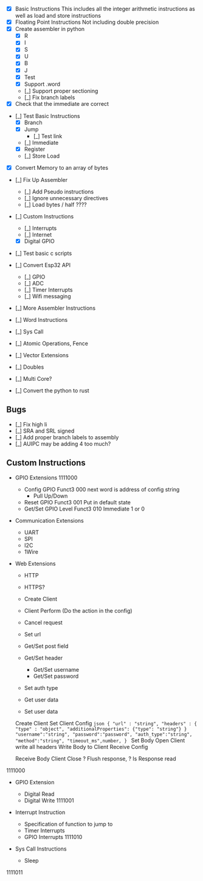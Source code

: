 



- [x] Basic Instructions
    This includes all the integer arithmetic instructions as well as load and store instructions
- [x] Floating Point Instructions
    Not including double precision
- [x] Create assembler in python
    - [x] R
    - [x] I
    - [x] S
    - [x] U
    - [x] B
    - [x] J
    - [x] Test
    - [x] Support .word
    - [_] Support proper sectioning
    - [_] Fix branch labels
- [x] Check that the immediate are correct
- [_] Test Basic Instructions
    - [x] Branch
    - [x] Jump
        - [_] Test link
    - [_] Immediate
    - [x] Register
    - [_] Store Load

- [x] Convert Memory to an array of bytes

- [_] Fix Up Assembler
    - [_] Add Pseudo instructions
    - [_] Ignore unnecessary directives
    - [_] Load bytes / half ????

- [_] Custom Instructions
    - [_] Interrupts
    - [_] Internet
    - [x] Digital GPIO

- [_] Test basic c scripts

- [_] Convert Esp32 API
    - [_] GPIO
    - [_] ADC
    - [_] Timer Interrupts
    - [_] Wifi messaging

- [_] More Assembler Instructions

- [_] Word Instructions
- [_] Sys Call
- [_] Atomic Operations, Fence
- [_] Vector Extensions
- [_] Doubles
- [_] Multi Core?
- [_] Convert the python to rust


## Bugs

- [_] Fix high li
- [_] SRA and SRL signed
- [_] Add proper branch labels to assembly
- [_] AUIPC may be adding 4 too much?




## Custom Instructions

- GPIO Extensions                   1111000
    - Config GPIO                   Funct3 000 next word is address of config string
        - Pull Up/Down
    - Reset GPIO                    Funct3 001
        Put in default state
    - Get/Set GPIO Level            Funct3 010 Immediate 1 or 0

- Communication Extensions
    - UART
    - SPI
    - I2C
    - 1Wire

- Web Extensions
    - HTTP
    - HTTPS?

    - Create Client
    - Client Perform (Do the action in the config)
    - Cancel request
    - Set url
    - Get/Set post field
    - Get/Set header
        - Get/Set username
        - Get/Set password
    - Set auth type
    - Get user data
    - Set user data


    Create Client
    Set Client Config
        ```json
            {
                "url" : "string",
                "headers" : {
                    "type" : "object",
                    "additionalProperties": {"type": "string"}
                }
                "username":"string",
                "password":"password",
                "auth_type":"string",
                "method":"string",
                "timeout_ms",number,
            }
        ```
    Set Body
    Open Client
        write all headers
    Write Body to Client
    Receive Config
    <!-- Is response chunked -->
    Receive Body
    Client Close
    ? Flush response,
    ? Is Response read



1111000

- GPIO Extension
    - Digital Read
    - Digital Write
1111001

- Interrupt Instruction
    - Specification of function to jump to
    - Timer Interrupts
    - GPIO Interrupts
1111010

- Sys Call Instructions
    - Sleep

1111011
